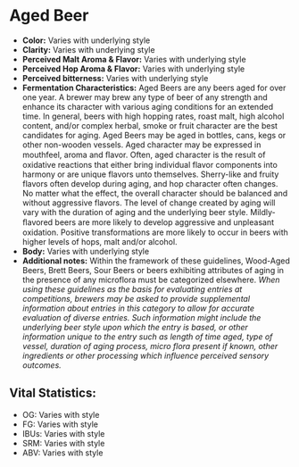 # Aged Beer

- **Color:** Varies with underlying style
- **Clarity:** Varies with underlying style
- **Perceived Malt Aroma & Flavor:** Varies with underlying style
- **Perceived Hop Aroma & Flavor:** Varies with underlying style
- **Perceived bitterness:** Varies with underlying style
- **Fermentation Characteristics:** Aged Beers are any beers aged for over one year. A brewer may brew any type of beer of any strength and enhance its character with various aging conditions for an extended time. In general, beers with high hopping rates, roast malt, high alcohol content, and/or complex herbal, smoke or fruit character are the best candidates for aging. Aged Beers may be aged in bottles, cans, kegs or other non-wooden vessels. Aged character may be expressed in mouthfeel, aroma and ﬂavor. Often, aged character is the result of oxidative reactions that either bring individual flavor components into harmony or are unique flavors unto themselves. Sherry-like and fruity flavors often develop during aging, and hop character often changes. No matter what the effect, the overall character should be balanced and without aggressive flavors. The level of change created by aging will vary with the duration of aging and the underlying beer style. Mildly-ﬂavored beers are more likely to develop aggressive and unpleasant oxidation. Positive transformations are more likely to occur in beers with higher levels of hops, malt and/or alcohol.
- **Body:** Varies with underlying style
- **Additional notes:** Within the framework of these guidelines, Wood-Aged Beers, Brett Beers, Sour Beers or beers exhibiting attributes of aging in the presence of any microflora must be categorized elsewhere. _When using these guidelines as the basis for evaluating entries at competitions, brewers may be asked to provide supplemental information about entries in this category to allow for accurate evaluation of diverse entries. Such information might include the underlying beer style upon which the entry is based, or other information unique to the entry such as length of time aged, type of vessel, duration of aging process, micro flora present if known, other ingredients or other processing which influence perceived sensory outcomes._

## Vital Statistics:

- OG: Varies with style 
- FG: Varies with style 
- IBUs: Varies with style 
- SRM: Varies with style 
- ABV: Varies with style 

